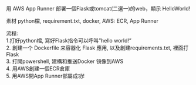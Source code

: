 用 AWS App Runner 部署一個Flask或tomcat(二選一)的web，顯示 HelloWorld!

素材
python檔, requirement.txt, docker, AWS: ECR, App Runner

流程:  
1.打好python檔, 寫好Flask指令可以呼叫”hello world!”  
2. 創建一个 Dockerfile 来容器化 Flask 應用, 以及創建requirements.txt, 裡面打Flask  
3. 打開powershell, 建構和推送Docker 镜像到AWS  
4. 用AWS創建一個ECR倉庫  
5. 用AWS開App Runner部屬成功!  


